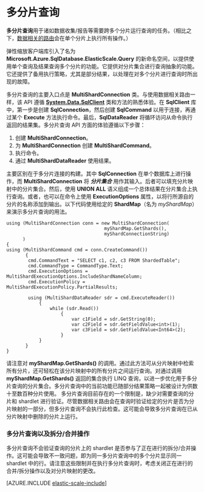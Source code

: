 <properties title="Multi-Shard Querying" pageTitle="多分片查询" description="Run 使用弹性缩放 API 跨分片查询。" metaKeywords="sharding scaling, Azure SQL DB sharding, elastic scale, multi-shard, multishard, querying" services="sql-database" documentationCenter="" manager="jhubbard" authors="sidneyh@microsoft.com"/>

<tags
   ms.service="sql-database"
   ms.date="02/16/2015"
   wacn.date="05/25/2015"/>

# 多分片查询
**多分片查询**用于诸如数据收集/报告等需要跨多个分片运行查询的任务。（相比之下，[数据相关的路由](/documentation/articles/sql-database-elastic-scale-data-dependent-routing)会在单个分片上执行所有操作。） 

弹性缩放客户端库引入了名为 **Microsoft.Azure.SqlDatabase.ElasticScale.Query** 的新命名空间，以提供使用单个查询及结果查询多个分片的功能。它提供对分片集合进行查询抽象的功能。它还提供了备用执行策略，尤其是部分结果，以处理在对多个分片进行查询时所出现的故障。  

多分片查询的主要入口点是 **MultiShardConnection** 类。与使用数据相关路由一样，该 API 遵循 **[System.Data.SqlClient](http://msdn.microsoft.com/zh-cn/library/System.Data.SqlClient(v=vs.110).aspx)** 类和方法的熟悉体验。在 **SqlClient** 库中，第一步是创建 **SqlConnection**，然后创建 **SqlCommand** 以用于连接，再通过某个 **Execute** 方法执行命令。最后，**SqlDataReader** 将循环访问从命令执行返回的结果集。多分片查询 API 方面的体验遵循以下步骤： 

1. 创建 **MultiShardConnection**。
2. 为 **MultiShardConnection** 创建 **MultiShardCommand**。
3. 执行命令。
4. 通过 **MultiShardDataReader** 使用结果。 

主要区别在于多分片连接的构建。其中 **SqlConnection** 在单个数据库上进行操作，而 **MultiShardConnection** 将 ***分片集合*** 用作其输入。后者可以填充分片映射中的分片集合。然后，使用 **UNION ALL** 语义组成一个总体结果在分片集合上执行查询。或者，也可以在命令上使用 **ExecutionOptions** 属性，以将行所源自的分片的名称添加到输出。以下代码使用给定的 **ShardMap**（名为 *myShardMap*）来演示多分片查询的用法。 

    using (MultiShardConnection conn = new MultiShardConnection( 
                                        myShardMap.GetShards(), 
                                        myShardConnectionString) 
          ) 
    { 
    using (MultiShardCommand cmd = conn.CreateCommand())
           { 
            cmd.CommandText = "SELECT c1, c2, c3 FROM ShardedTable"; 
            cmd.CommandType = CommandType.Text; 
            cmd.ExecutionOptions = MultiShardExecutionOptions.IncludeShardNameColumn; 
            cmd.ExecutionPolicy = MultiShardExecutionPolicy.PartialResults; 

            using (MultiShardDataReader sdr = cmd.ExecuteReader()) 
            	{ 
                	while (sdr.Read())
                    	{ 
                        	var c1Field = sdr.GetString(0); 
                        	var c2Field = sdr.GetFieldValue<int>(1); 
                        	var c3Field = sdr.GetFieldValue<Int64>(2);
                    	} 
             	} 
           } 
    } 
 

请注意对 **myShardMap.GetShards()** 的调用。通过此方法可从分片映射中检索所有分片，还可轻松在该分片映射中的所有分片之间运行查询。对通过调用 **myShardMap.GetShards()** 返回的集合执行 LINQ 查询，以进一步优化用于多分片查询的分片集合。多分片查询中的当前功能已随部分结果策略一起被设计为供数十至数百种分片使用。
多分片查询目前存在的一个限制是，缺少对需要查询的分片和 shardlet 进行验证。尽管数据相关路由会在查询时验证给定的分片是否为分片映射的一部分，但多分片查询不会执行此检查。这可能会导致多分片查询在已从分片映射中删除的分片上运行。

### 多分片查询以及拆分/合并操作

多分片查询不会验证查询的分片上的 shardlet 是否参与了正在进行的拆分/合并操作。这可能会导致不一致问题，即为同一多分片查询中的多个分片显示同一 shardlet 中的行。请注意这些限制并在执行多分片查询时，考虑关闭正在进行的合并/拆分操作以及对分片映射的更改。

[AZURE.INCLUDE [elastic-scale-include](../includes/elastic-scale-include.md)]

<!--HONumber=55-->